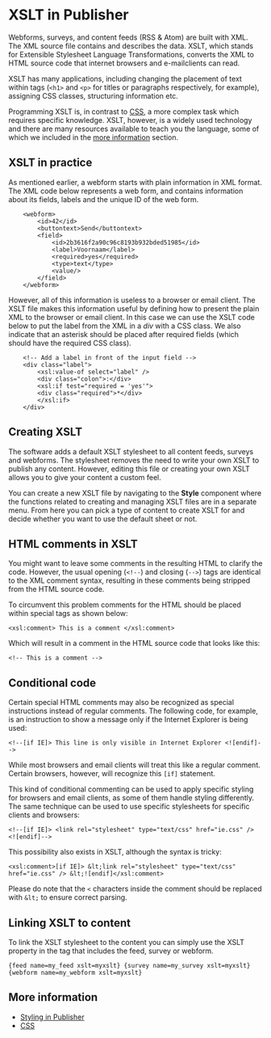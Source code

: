 # XSLT in Publisher

Webforms, surveys, and content feeds (RSS & Atom) are built with XML.
The XML source file contains and describes the data. XSLT, which
stands for Extensible Stylesheet Language Transformations, converts
the XML to HTML source code that internet browsers and e-mailclients can 
read.

XSLT has many applications, including changing the placement of text within 
tags (`<h1>` and `<p>` for titles or paragraphs respectively, for example), 
assigning CSS classes, structuring information etc.

Programming XSLT is, in contrast to [CSS](./css), a more complex task which
requires specific knowledge. XSLT, however, is a widely used 
technology and there are many resources available to teach you the 
language, some of which we included in the [more information](./xslt#more-information) 
section.

## XSLT in practice

As mentioned earlier, a webform starts with plain information in XML
format. The XML code below represents a web form, and contains
information about its fields, labels and the unique ID of the web
form.

```
    <webform>    
        <id>42</id>   
        <buttontext>Send</buttontext>   
        <field>     
            <id>2b3616f2a90c96c8193b932bded51985</id>     
            <label>Voornaam</label>     
            <required>yes</required>      
            <type>text</type>     
            <value/>    
        </field>  
    </webform>  
```

However, all of this information is useless to a browser or email client. 
The XSLT file makes this information useful by defining how to present 
the plain XML to the browser or email client. In this case we can use 
the XSLT code below to put the label from the XML in a *div* with
a CSS class. We also indicate that an asterisk should be placed after 
required fields (which should have the required CSS class).

```
    <!-- Add a label in front of the input field -->  
    <div class="label">     
        <xsl:value-of select="label" />     
        <div class="colon">:</div>     
        <xsl:if test="required = 'yes'">
        <div class="required">*</div>
        </xsl:if>
    </div>
```

## Creating XSLT

The software adds a default XSLT stylesheet to all content feeds, surveys 
and webforms. The stylesheet removes the need to write your own XSLT to 
publish any content. However, editing this file or creating your own XSLT 
allows you to give your content a custom feel.

You can create a new XSLT file by navigating to the **Style** component 
where the functions related to creating and managing XSLT files are 
in a separate menu. From here you can pick a type of content to create XSLT 
for and decide whether you want to use the default sheet or not.

## HTML comments in XSLT

You might want to leave some comments in the resulting HTML to clarify 
the code. However, the usual opening (`<!--`) and closing (`-->`) tags 
are identical to the XML comment syntax, resulting in these comments 
being stripped from the HTML source code.

To circumvent this problem comments for the HTML should be placed 
within special tags as shown below:

`
    <xsl:comment> This is a comment </xsl:comment>
`

Which will result in a comment in the HTML source code that looks like this:

`
    <!-- This is a comment -->
`

## Conditional code

Certain special HTML comments may also be recognized as special instructions 
instead of regular comments. The following code, for example, is an 
instruction to show a message only if the Internet Explorer is being used:

`
    <!--[if IE]> This line is only visible in Internet Explorer <![endif]-->
`

While most browsers and email clients will treat this like a regular comment. 
Certain browsers, however, will recognize this `[if]` statement.

This kind of conditional commenting can be used to apply specific styling 
for browsers and email clients, as some of them handle styling differently. 
The same technique can be used to use specific stylesheets for specific clients 
and browsers:

`
    <!--[if IE]> <link rel="stylesheet" type="text/css" href="ie.css" /> <![endif]-->
`

This possibility also exists in XSLT, although the syntax is tricky:

`
    <xsl:comment>[if IE]>
        &lt;link rel="stylesheet" type="text/css" href="ie.css" />
    &lt;![endif]</xsl:comment>
`

Please do note that the `<` characters inside the comment should be replaced with
`&lt;` to ensure correct parsing.

## Linking XSLT to content

To link the XSLT stylesheet to the content you can simply use the XSLT 
property in the tag that includes the feed, survey or webform.

`
    {feed name=my_feed xslt=myxslt}
    {survey name=my_survey xslt=myxslt}
    {webform name=my_webform xslt=myxslt}
`

## More information

* [Styling in Publisher](./emailing-publisher-styling)
* [CSS](./css)
